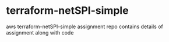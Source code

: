# terraform-netSPI-simple
aws terraform-netSPI-simple assignment repo contains details of assignment along with code
